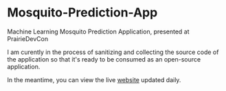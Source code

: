 # Mosquito-Prediction-App
Machine Learning Mosquito Prediction Application, presented at PrairieDevCon

I am curently in the process of sanitizing and collecting the source code of the application so that it's ready to be consumed as an open-source application.

In the meantime, you can view the live [website](https://mosquitoforecast.web.app/) updated daily.
